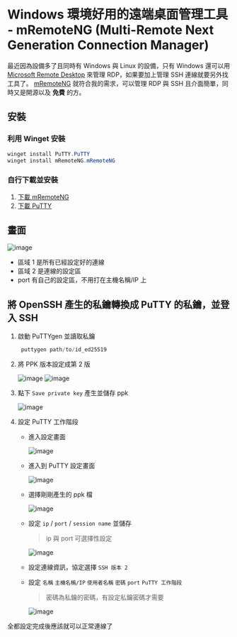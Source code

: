 # Windows 環境好用的遠端桌面管理工具 - mRemoteNG (Multi-Remote Next Generation Connection Manager)

最近因為設備多了且同時有 Windows 與 Linux 的設備，只有 Windows 還可以用 [Microsoft Remote Desktop](https://apps.microsoft.com/store/detail/microsoft-%E9%81%A0%E7%AB%AF%E6%A1%8C%E9%9D%A2/9WZDNCRFJ3PS?hl=zh-tw&gl=tw&rtc=1) 來管理 RDP，如果要加上管理 SSH 連線就要另外找工具了。 [mRemoteNG](https://mremoteng.org/) 就符合我的需求，可以管理 RDP 與 SSH 且介面簡單，同時又是開源以及 **免費** 的方。

## 安裝

### 利用 Winget 安裝

```ps1
winget install PuTTY.PuTTY
winget install mRemoteNG.mRemoteNG
```

### 自行下載並安裝

1. [下載 mRemoteNG](https://mremoteng.org/download)
1. [下載 PuTTY](https://www.chiark.greenend.org.uk/~sgtatham/putty/latest.html)

## 畫面

![image](https://github-production-user-asset-6210df.s3.amazonaws.com/37999690/262383775-67fbdf0d-c83f-4106-931e-427d04b2db2a.png)

- 區域 1 是所有已經設定好的連線
- 區域 2 是連線的設定區
- port 有自己的設定區，不用打在主機名稱/IP 上

## 將 OpenSSH 產生的私鑰轉換成 PuTTY 的私鑰，並登入 SSH

1. 啟動 PuTTYgen 並讀取私鑰

   ```powershell
    puttygen path/to/id_ed25519
   ```

2. 將 PPK 版本設定成第 2 版

   ![image](https://github-production-user-asset-6210df.s3.amazonaws.com/37999690/262405176-6eadd7cc-e001-47bb-b9ab-dbe68d854b18.png)
   ![image](https://github-production-user-asset-6210df.s3.amazonaws.com/37999690/262405806-1cd3cb1c-141f-436c-ac38-08549bdf7b85.png)

3. 點下 `Save private key` 產生並儲存 ppk

   ![image](https://github-production-user-asset-6210df.s3.amazonaws.com/37999690/262393275-cbfb40f5-b3b5-4a9a-89b1-a0aae9eb070b.png)

4. 設定 PuTTY 工作階段

   - 進入設定畫面

     ![image](https://github-production-user-asset-6210df.s3.amazonaws.com/37999690/262396969-8747c024-38ee-43e5-bb6b-1b081f35e9be.png)

   - 進入到 PuTTY 設定畫面

     ![image](https://github-production-user-asset-6210df.s3.amazonaws.com/37999690/262397904-e61a78af-f1b2-4c46-ba45-f3ae63611a18.png)

   - 選擇剛剛產生的 ppk 檔

     ![image](https://github-production-user-asset-6210df.s3.amazonaws.com/37999690/262398818-7dee56c5-d65c-44ba-921e-1c973685d1de.png)

   - 設定 `ip` / `port` / `session name` 並儲存

     > ip 與 port 可選擇性設定

     ![image](https://github-production-user-asset-6210df.s3.amazonaws.com/37999690/262400256-065e1ee2-1adc-48b7-9cc8-b77011a0f16b.png)

   - 設定連線資訊，協定選擇 `SSH 版本 2`

   - 設定 `名稱` `主機名稱/IP` `使用者名稱` `密碼` `port` `PuTTY 工作階段`

     > 密碼為私鑰的密碼，有設定私鑰密碼才需要

     ![image](https://github-production-user-asset-6210df.s3.amazonaws.com/37999690/262406924-cb994a8b-8bed-4ee8-8b6c-eb1b0eb34537.png)

全都設定完成後應該就可以正常連線了
